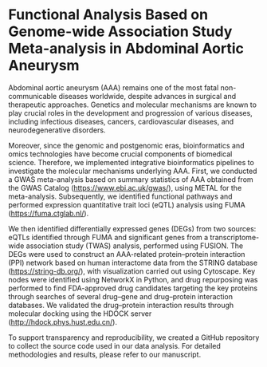 # Functional Analysis Based on Genome-wide Association Study Meta-analysis in Abdominal Aortic Aneurysm 

Abdominal aortic aneurysm (AAA) remains one of the most fatal non-communicable diseases worldwide, despite advances in surgical and therapeutic approaches. Genetics and molecular mechanisms are known to play crucial roles in the development and progression of various diseases, including infectious diseases, cancers, cardiovascular diseases, and neurodegenerative disorders.

Moreover, since the genomic and postgenomic eras, bioinformatics and omics technologies have become crucial components of biomedical science. Therefore, we implemented integrative bioinformatics pipelines to investigate the molecular mechanisms underlying AAA. First, we conducted a GWAS meta-analysis based on summary statistics of AAA obtained from the GWAS Catalog (https://www.ebi.ac.uk/gwas/), using METAL for the meta-analysis. Subsequently, we identified functional pathways and performed expression quantitative trait loci (eQTL) analysis using FUMA (https://fuma.ctglab.nl/).

We then identified differentially expressed genes (DEGs) from two sources: eQTLs identified through FUMA and significant genes from a transcriptome-wide association study (TWAS) analysis, performed using FUSION. The DEGs were used to construct an AAA-related protein–protein interaction (PPI) network based on human interactome data from the STRING database (https://string-db.org/), with visualization carried out using Cytoscape. Key nodes were identified using NetworkX in Python, and drug repurposing was performed to find FDA-approved drug candidates targeting the key proteins through searches of several drug–gene and drug–protein interaction databases. We validated the drug–protein interaction results through molecular docking using the HDOCK server (http://hdock.phys.hust.edu.cn/).

To support transparency and reproducibility, we created a GitHub repository to collect the source code used in our data analysis. For detailed methodologies and results, please refer to our manuscript.
